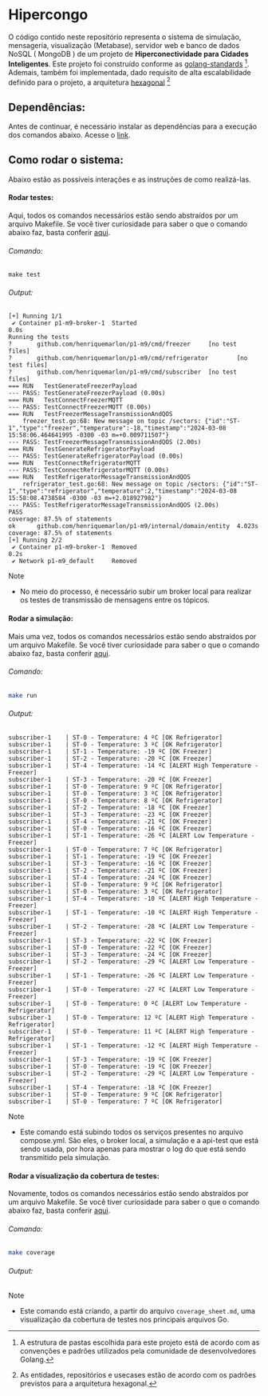 # Hipercongo

O código contido neste repositório representa o sistema de simulação, mensageria, visualização (Metabase), servidor web e banco de dados NoSQL ( MongoDB ) de um projeto de **Hiperconectividade para Cidades Inteligentes**. Este projeto foi construído conforme as [golang-standards](https://github.com/golang-standards/project-layout) [^1]. Ademais, também foi implementada, dado requisito de alta escalabilidade definido para o projeto, a arquitetura [hexagonal](https://netflixtechblog.com/ready-for-changes-with-hexagonal-architecture-b315ec967749) [^2]

## Dependências:

Antes de continuar, é necessário instalar as dependências para a execução dos comandos abaixo. Acesse o [link](https://docs.docker.com/desktop/install/ubuntu/).

## Como rodar o sistema:

Abaixo estão as possíveis interações e as instruções de como realizá-las.

#### Rodar testes:

Aqui, todos os comandos necessários estão sendo abstraídos por um arquivo Makefile. Se você tiver curiosidade para saber o que o comando abaixo faz, basta conferir [aqui]().

###### Comando:

```shell
make test
```

###### Output:

```shell
[+] Running 1/1
 ✔ Container p1-m9-broker-1  Started                                                                                                                                       0.0s 
Running the tests
?       github.com/henriquemarlon/p1-m9/cmd/freezer     [no test files]
?       github.com/henriquemarlon/p1-m9/cmd/refrigerator        [no test files]
?       github.com/henriquemarlon/p1-m9/cmd/subscriber  [no test files]
=== RUN   TestGenerateFreezerPayload
--- PASS: TestGenerateFreezerPayload (0.00s)
=== RUN   TestConnectFreezerMQTT
--- PASS: TestConnectFreezerMQTT (0.00s)
=== RUN   TestFreezerMessageTransmissionAndQOS
    freezer_test.go:68: New message on topic /sectors: {"id":"ST-1","type":"freezer","temperature":-18,"timestamp":"2024-03-08 15:58:06.464641995 -0300 -03 m=+0.009711507"}
--- PASS: TestFreezerMessageTransmissionAndQOS (2.00s)
=== RUN   TestGenerateRefrigeratorPayload
--- PASS: TestGenerateRefrigeratorPayload (0.00s)
=== RUN   TestConnectRefrigeratorMQTT
--- PASS: TestConnectRefrigeratorMQTT (0.00s)
=== RUN   TestRefrigeratorMessageTransmissionAndQOS
    refrigerator_test.go:68: New message on topic /sectors: {"id":"ST-1","type":"refrigerator","temperature":2,"timestamp":"2024-03-08 15:58:08.4738584 -0300 -03 m=+2.018927982"}
--- PASS: TestRefrigeratorMessageTransmissionAndQOS (2.00s)
PASS
coverage: 87.5% of statements
ok      github.com/henriquemarlon/p1-m9/internal/domain/entity  4.023s  coverage: 87.5% of statements
[+] Running 2/2
 ✔ Container p1-m9-broker-1  Removed                                                                                                                                       0.2s 
 ✔ Network p1-m9_default     Removed  
```

> [!NOTE]
> - No meio do processo, é necessário subir um broker local para realizar os testes de transmissão de mensagens entre os tópicos.

#### Rodar a simulação:

Mais uma vez, todos os comandos necessários estão sendo abstraídos por um arquivo Makefile. Se você tiver curiosidade para saber o que o comando abaixo faz, basta conferir [aqui]().

###### Comando:

```bash
make run
```

###### Output:

```shell
subscriber-1    | ST-0 - Temperature: 4 ºC [OK Refrigerator] 
subscriber-1    | ST-0 - Temperature: 3 ºC [OK Refrigerator] 
subscriber-1    | ST-1 - Temperature: -19 ºC [OK Freezer] 
subscriber-1    | ST-2 - Temperature: -20 ºC [OK Freezer] 
subscriber-1    | ST-4 - Temperature: -14 ºC [ALERT High Temperature - Freezer] 
subscriber-1    | ST-3 - Temperature: -20 ºC [OK Freezer] 
subscriber-1    | ST-0 - Temperature: 9 ºC [OK Refrigerator] 
subscriber-1    | ST-0 - Temperature: 3 ºC [OK Refrigerator] 
subscriber-1    | ST-0 - Temperature: 8 ºC [OK Refrigerator] 
subscriber-1    | ST-2 - Temperature: -18 ºC [OK Freezer] 
subscriber-1    | ST-3 - Temperature: -23 ºC [OK Freezer] 
subscriber-1    | ST-4 - Temperature: -21 ºC [OK Freezer] 
subscriber-1    | ST-0 - Temperature: -16 ºC [OK Freezer] 
subscriber-1    | ST-1 - Temperature: -26 ºC [ALERT Low Temperature - Freezer] 
subscriber-1    | ST-0 - Temperature: 7 ºC [OK Refrigerator] 
subscriber-1    | ST-1 - Temperature: -19 ºC [OK Freezer] 
subscriber-1    | ST-3 - Temperature: -16 ºC [OK Freezer] 
subscriber-1    | ST-2 - Temperature: -21 ºC [OK Freezer] 
subscriber-1    | ST-4 - Temperature: -24 ºC [OK Freezer] 
subscriber-1    | ST-0 - Temperature: 9 ºC [OK Refrigerator] 
subscriber-1    | ST-0 - Temperature: 3 ºC [OK Refrigerator] 
subscriber-1    | ST-4 - Temperature: -10 ºC [ALERT High Temperature - Freezer] 
subscriber-1    | ST-1 - Temperature: -10 ºC [ALERT High Temperature - Freezer] 
subscriber-1    | ST-2 - Temperature: -28 ºC [ALERT Low Temperature - Freezer] 
subscriber-1    | ST-3 - Temperature: -22 ºC [OK Freezer] 
subscriber-1    | ST-0 - Temperature: -22 ºC [OK Freezer] 
subscriber-1    | ST-3 - Temperature: -24 ºC [OK Freezer] 
subscriber-1    | ST-2 - Temperature: -29 ºC [ALERT Low Temperature - Freezer] 
subscriber-1    | ST-1 - Temperature: -26 ºC [ALERT Low Temperature - Freezer] 
subscriber-1    | ST-0 - Temperature: -27 ºC [ALERT Low Temperature - Freezer] 
subscriber-1    | ST-0 - Temperature: 0 ºC [ALERT Low Temperature - Refrigerator] 
subscriber-1    | ST-0 - Temperature: 12 ºC [ALERT High Temperature - Refrigerator] 
subscriber-1    | ST-0 - Temperature: 11 ºC [ALERT High Temperature - Refrigerator] 
subscriber-1    | ST-1 - Temperature: -12 ºC [ALERT High Temperature - Freezer] 
subscriber-1    | ST-3 - Temperature: -19 ºC [OK Freezer] 
subscriber-1    | ST-0 - Temperature: -19 ºC [OK Freezer] 
subscriber-1    | ST-2 - Temperature: -29 ºC [ALERT Low Temperature - Freezer] 
subscriber-1    | ST-4 - Temperature: -18 ºC [OK Freezer] 
subscriber-1    | ST-0 - Temperature: 9 ºC [OK Refrigerator] 
subscriber-1    | ST-0 - Temperature: 7 ºC [OK Refrigerator] 
```

> [!NOTE]
>  - Este comando está subindo todos os serviços presentes no arquivo compose.yml. São eles, o broker local, a simulação e a api-test que está sendo usada, por hora apenas para mostrar o log do que está sendo transmitido pela simulação.

#### Rodar a visualização da cobertura de testes:

Novamente, todos os comandos necessários estão sendo abstraídos por um arquivo Makefile. Se você tiver curiosidade para saber o que o comando abaixo faz, basta conferir [aqui](https://github.com/Inteli-College/2024-T0002-EC09-G04/blob/main/backend/Makefile#L21).

###### Comando:

```bash
make coverage 
```

###### Output:


> [!NOTE]
>  - Este comando está criando, a partir do arquivo `coverage_sheet.md`, uma visualização da cobertura de testes nos principais arquivos Go.

[^1]: A estrutura de pastas escolhida para este projeto está de acordo com as convenções e padrões utilizados pela comunidade de desenvolvedores Golang.

[^2]: As entidades, repositórios e usecases estão de acordo com os padrões previstos para a arquitetura hexagonal.
